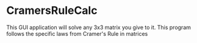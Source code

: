 # CramersRuleCalc
This GUI application will solve any 3x3 matrix you give to it. This program follows the specific laws from Cramer's Rule in matrices
